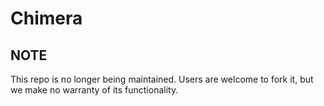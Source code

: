 # Chimera
## NOTE

This repo is no longer being maintained. Users are welcome to fork it, but we make no warranty of its functionality.

